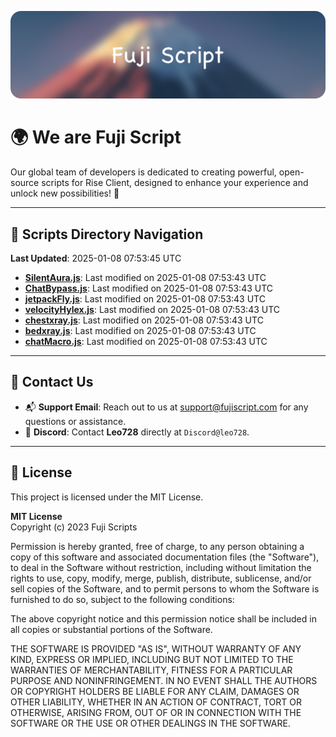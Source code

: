 ![Banner](.github/b.webp)

# 🌍 **We are Fuji Script**

Our global team of developers is dedicated to creating powerful, open-source scripts for Rise Client, designed to enhance your experience and unlock new possibilities! 🌟

---
<!-- SCRIPTS_NAVIGATION_START -->
## 📂 **Scripts Directory Navigation**

**Last Updated**: 2025-01-08 07:53:45 UTC

- **[SilentAura.js](scripts/SilentAura.js)**: Last modified on 2025-01-08 07:53:43 UTC
- **[ChatBypass.js](scripts/ChatBypass.js)**: Last modified on 2025-01-08 07:53:43 UTC
- **[jetpackFly.js](scripts/jetpackFly.js)**: Last modified on 2025-01-08 07:53:43 UTC
- **[velocityHylex.js](scripts/velocityHylex.js)**: Last modified on 2025-01-08 07:53:43 UTC
- **[chestxray.js](scripts/chestxray.js)**: Last modified on 2025-01-08 07:53:43 UTC
- **[bedxray.js](scripts/bedxray.js)**: Last modified on 2025-01-08 07:53:43 UTC
- **[chatMacro.js](scripts/chatMacro.js)**: Last modified on 2025-01-08 07:53:43 UTC

<!-- SCRIPTS_NAVIGATION_END -->

---

## 💬 **Contact Us**  
- 📬 **Support Email**: Reach out to us at [support@fujiscript.com](mailto:support@fujiscript.com) for any questions or assistance.  
- 💬 **Discord**: Contact **Leo728** directly at `Discord@leo728`.

---

## 📜 **License**

This project is licensed under the MIT License.  

**MIT License**  
Copyright (c) 2023 Fuji Scripts  

Permission is hereby granted, free of charge, to any person obtaining a copy of this software and associated documentation files (the "Software"), to deal in the Software without restriction, including without limitation the rights to use, copy, modify, merge, publish, distribute, sublicense, and/or sell copies of the Software, and to permit persons to whom the Software is furnished to do so, subject to the following conditions:  

The above copyright notice and this permission notice shall be included in all copies or substantial portions of the Software.  

THE SOFTWARE IS PROVIDED "AS IS", WITHOUT WARRANTY OF ANY KIND, EXPRESS OR IMPLIED, INCLUDING BUT NOT LIMITED TO THE WARRANTIES OF MERCHANTABILITY, FITNESS FOR A PARTICULAR PURPOSE AND NONINFRINGEMENT. IN NO EVENT SHALL THE AUTHORS OR COPYRIGHT HOLDERS BE LIABLE FOR ANY CLAIM, DAMAGES OR OTHER LIABILITY, WHETHER IN AN ACTION OF CONTRACT, TORT OR OTHERWISE, ARISING FROM, OUT OF OR IN CONNECTION WITH THE SOFTWARE OR THE USE OR OTHER DEALINGS IN THE SOFTWARE.  

